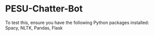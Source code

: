 # PESU-Chatter-Bot
To test this, ensure you have the following Python packages installed:
  Spacy,
  NLTK,
  Pandas,
  Flask
